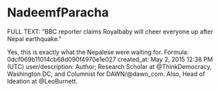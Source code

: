 # NadeemfParacha

FULL TEXT: “BBC reporter claims Royalbaby will cheer everyone up after Nepal earthquake."

Yes, this is exactly what the Nepalese were waiting for.
Formula: 0dcf069b11014cb68d090f4970e1e027
created_at: May 2, 2015 12:38 PM (UTC)
user/description: Author; Research Scholar at @ThinkDemocracy, Washington DC; and Columnist for DAWN/@dawn_com. Also, Head of Ideation at @LeoBurnett.